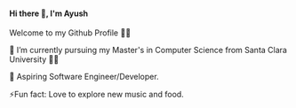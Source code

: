 #### Hi there 👋, I'm Ayush

Welcome to my Github Profile 🙋‍♂️


🔭 I’m currently pursuing my Master's in Computer Science from Santa Clara University 👨‍🎓

🌱 Aspiring Software Engineer/Developer.

⚡Fun fact: Love to explore new music and food.


